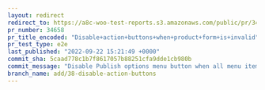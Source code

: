 ```yaml
---
layout: redirect
redirect_to: https://a8c-woo-test-reports.s3.amazonaws.com/public/pr/34658/e2e/index.html
pr_number: 34658
pr_title_encoded: "Disable+action+buttons+when+product+form+is+invalid"
pr_test_type: e2e
last_published: "2022-09-22 15:21:49 +0000"
commit_sha: 5caad778c1b7f8617057b88251cfa9dde1cb980b
commit_message: "Disable Publish options menu button when all menu items are disabled"
branch_name: add/38-disable-action-buttons
---
```

